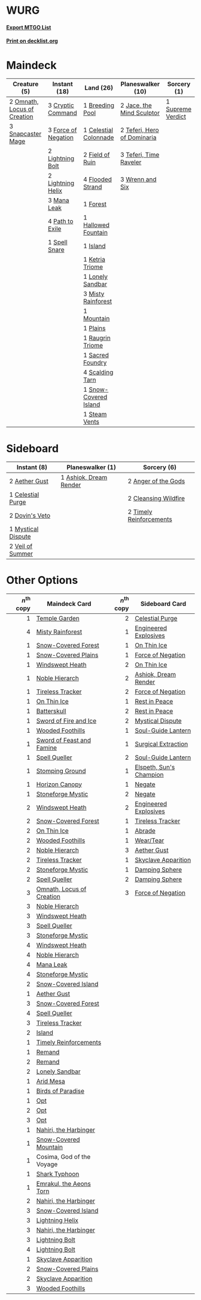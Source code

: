 # WURG

#### [Export MTGO List](../collection/WURG/WURG.txt)
#### [Print on decklist.org](http://decklist.org/?deckmain=1%09Breeding%20Pool%0A1%09Celestial%20Colonnade%0A3%09Cryptic%20Command%0A2%09Field%20of%20Ruin%0A4%09Flooded%20Strand%0A3%09Force%20of%20Negation%0A1%09Forest%0A1%09Hallowed%20Fountain%0A1%09Island%0A2%09Jace,%20the%20Mind%20Sculptor%0A1%09Ketria%20Triome%0A2%09Lightning%20Bolt%0A2%09Lightning%20Helix%0A1%09Lonely%20Sandbar%0A3%09Mana%20Leak%0A3%09Misty%20Rainforest%0A1%09Mountain%0A2%09Omnath,%20Locus%20of%20Creation%0A4%09Path%20to%20Exile%0A1%09Plains%0A1%09Raugrin%20Triome%0A1%09Sacred%20Foundry%0A4%09Scalding%20Tarn%0A3%09Snapcaster%20Mage%0A1%09Snow-Covered%20Island%0A1%09Spell%20Snare%0A1%09Steam%20Vents%0A1%09Supreme%20Verdict%0A2%09Teferi,%20Hero%20of%20Dominaria%0A3%09Teferi,%20Time%20Raveler%0A3%09Wrenn%20and%20Six&deckside=2%09Aether%20Gust%0A2%09Anger%20of%20the%20Gods%0A1%09Ashiok,%20Dream%20Render%0A1%09Celestial%20Purge%0A2%09Cleansing%20Wildfire%0A2%09Dovin's%20Veto%0A1%09Mystical%20Dispute%0A2%09Timely%20Reinforcements%0A2%09Veil%20of%20Summer)
# Maindeck

|                                             Creature (5)                                             |                                         Instant (18)                                         |                                           Land (26)                                            |                                          Planeswalker (10)                                           |                                        Sorcery (1)                                         |
|------------------------------------------------------------------------------------------------------|----------------------------------------------------------------------------------------------|------------------------------------------------------------------------------------------------|------------------------------------------------------------------------------------------------------|--------------------------------------------------------------------------------------------|
|2 [Omnath, Locus of Creation](http://gatherer.wizards.com/Pages/Card/Details.aspx?multiverseid=491883)|3 [Cryptic Command](http://gatherer.wizards.com/Pages/Card/Details.aspx?multiverseid=438614)  |1 [Breeding Pool](http://gatherer.wizards.com/Pages/Card/Details.aspx?multiverseid=97088)       |2 [Jace, the Mind Sculptor](http://gatherer.wizards.com/Pages/Card/Details.aspx?multiverseid=442051)  |1 [Supreme Verdict](http://gatherer.wizards.com/Pages/Card/Details.aspx?multiverseid=438776)|
|3 [Snapcaster Mage](http://gatherer.wizards.com/Pages/Card/Details.aspx?multiverseid=227676)          |3 [Force of Negation](http://gatherer.wizards.com/Pages/Card/Details.aspx?multiverseid=464001)|1 [Celestial Colonnade](http://gatherer.wizards.com/Pages/Card/Details.aspx?multiverseid=457137)|2 [Teferi, Hero of Dominaria](http://gatherer.wizards.com/Pages/Card/Details.aspx?multiverseid=443095)|                                                                                            |
|                                                                                                      |2 [Lightning Bolt](http://gatherer.wizards.com/Pages/Card/Details.aspx?multiverseid=806)      |2 [Field of Ruin](http://gatherer.wizards.com/Pages/Card/Details.aspx?multiverseid=435415)      |3 [Teferi, Time Raveler](http://gatherer.wizards.com/Pages/Card/Details.aspx?multiverseid=461148)     |                                                                                            |
|                                                                                                      |2 [Lightning Helix](http://gatherer.wizards.com/Pages/Card/Details.aspx?multiverseid=249386)  |4 [Flooded Strand](http://gatherer.wizards.com/Pages/Card/Details.aspx?multiverseid=405098)     |3 [Wrenn and Six](http://gatherer.wizards.com/Pages/Card/Details.aspx?multiverseid=464166)            |                                                                                            |
|                                                                                                      |3 [Mana Leak](http://gatherer.wizards.com/Pages/Card/Details.aspx?multiverseid=45242)         |1 [Forest](http://gatherer.wizards.com/Pages/Card/Details.aspx?multiverseid=439860)             |                                                                                                      |                                                                                            |
|                                                                                                      |4 [Path to Exile](http://gatherer.wizards.com/Pages/Card/Details.aspx?multiverseid=220511)    |1 [Hallowed Fountain](http://gatherer.wizards.com/Pages/Card/Details.aspx?multiverseid=97071)   |                                                                                                      |                                                                                            |
|                                                                                                      |1 [Spell Snare](http://gatherer.wizards.com/Pages/Card/Details.aspx?multiverseid=446100)      |1 [Island](http://gatherer.wizards.com/Pages/Card/Details.aspx?multiverseid=439857)             |                                                                                                      |                                                                                            |
|                                                                                                      |                                                                                              |1 [Ketria Triome](http://gatherer.wizards.com/Pages/Card/Details.aspx?multiverseid=479770)      |                                                                                                      |                                                                                            |
|                                                                                                      |                                                                                              |1 [Lonely Sandbar](http://gatherer.wizards.com/Pages/Card/Details.aspx?multiverseid=376401)     |                                                                                                      |                                                                                            |
|                                                                                                      |                                                                                              |3 [Misty Rainforest](http://gatherer.wizards.com/Pages/Card/Details.aspx?multiverseid=405102)   |                                                                                                      |                                                                                            |
|                                                                                                      |                                                                                              |1 [Mountain](http://gatherer.wizards.com/Pages/Card/Details.aspx?multiverseid=439859)           |                                                                                                      |                                                                                            |
|                                                                                                      |                                                                                              |1 [Plains](http://gatherer.wizards.com/Pages/Card/Details.aspx?multiverseid=439856)             |                                                                                                      |                                                                                            |
|                                                                                                      |                                                                                              |1 [Raugrin Triome](http://gatherer.wizards.com/Pages/Card/Details.aspx?multiverseid=479771)     |                                                                                                      |                                                                                            |
|                                                                                                      |                                                                                              |1 [Sacred Foundry](http://gatherer.wizards.com/Pages/Card/Details.aspx?multiverseid=405106)     |                                                                                                      |                                                                                            |
|                                                                                                      |                                                                                              |4 [Scalding Tarn](http://gatherer.wizards.com/Pages/Card/Details.aspx?multiverseid=405107)      |                                                                                                      |                                                                                            |
|                                                                                                      |                                                                                              |1 [Snow-Covered Island](http://gatherer.wizards.com/Pages/Card/Details.aspx?multiverseid=121130)|                                                                                                      |                                                                                            |
|                                                                                                      |                                                                                              |1 [Steam Vents](http://gatherer.wizards.com/Pages/Card/Details.aspx?multiverseid=405109)        |                                                                                                      |                                                                                            |


# Sideboard

|                                         Instant (8)                                         |                                        Planeswalker (1)                                         |                                           Sorcery (6)                                            |
|---------------------------------------------------------------------------------------------|-------------------------------------------------------------------------------------------------|--------------------------------------------------------------------------------------------------|
|2 [Aether Gust](http://gatherer.wizards.com/Pages/Card/Details.aspx?multiverseid=466796)     |1 [Ashiok, Dream Render](http://gatherer.wizards.com/Pages/Card/Details.aspx?multiverseid=461155)|2 [Anger of the Gods](http://gatherer.wizards.com/Pages/Card/Details.aspx?multiverseid=438682)    |
|1 [Celestial Purge](http://gatherer.wizards.com/Pages/Card/Details.aspx?multiverseid=183055) |                                                                                                 |2 [Cleansing Wildfire](http://gatherer.wizards.com/Pages/Card/Details.aspx?multiverseid=491777)   |
|2 [Dovin's Veto](http://gatherer.wizards.com/Pages/Card/Details.aspx?multiverseid=461120)    |                                                                                                 |2 [Timely Reinforcements](http://gatherer.wizards.com/Pages/Card/Details.aspx?multiverseid=220074)|
|1 [Mystical Dispute](http://gatherer.wizards.com/Pages/Card/Details.aspx?multiverseid=473020)|                                                                                                 |                                                                                                  |
|2 [Veil of Summer](http://gatherer.wizards.com/Pages/Card/Details.aspx?multiverseid=466952)  |                                                                                                 |                                                                                                  |


# Other Options

|*n*<sup>th</sup> copy|                                           Maindeck Card                                            |*n*<sup>th</sup> copy|                                          Sideboard Card                                          |
|--------------------:|----------------------------------------------------------------------------------------------------|--------------------:|--------------------------------------------------------------------------------------------------|
|                    1|[Temple Garden](http://gatherer.wizards.com/Pages/Card/Details.aspx?multiverseid=405112)            |                    2|[Celestial Purge](http://gatherer.wizards.com/Pages/Card/Details.aspx?multiverseid=183055)        |
|                    4|[Misty Rainforest](http://gatherer.wizards.com/Pages/Card/Details.aspx?multiverseid=405102)         |                    1|[Engineered Explosives](http://gatherer.wizards.com/Pages/Card/Details.aspx?multiverseid=50139)   |
|                    1|[Snow-Covered Forest](http://gatherer.wizards.com/Pages/Card/Details.aspx?multiverseid=121192)      |                    1|[On Thin Ice](http://gatherer.wizards.com/Pages/Card/Details.aspx?multiverseid=463969)            |
|                    1|[Snow-Covered Plains](http://gatherer.wizards.com/Pages/Card/Details.aspx?multiverseid=121267)      |                    1|[Force of Negation](http://gatherer.wizards.com/Pages/Card/Details.aspx?multiverseid=464001)      |
|                    1|[Windswept Heath](http://gatherer.wizards.com/Pages/Card/Details.aspx?multiverseid=405115)          |                    2|[On Thin Ice](http://gatherer.wizards.com/Pages/Card/Details.aspx?multiverseid=463969)            |
|                    1|[Noble Hierarch](http://gatherer.wizards.com/Pages/Card/Details.aspx?multiverseid=179434)           |                    2|[Ashiok, Dream Render](http://gatherer.wizards.com/Pages/Card/Details.aspx?multiverseid=461155)   |
|                    1|[Tireless Tracker](http://gatherer.wizards.com/Pages/Card/Details.aspx?multiverseid=409997)         |                    2|[Force of Negation](http://gatherer.wizards.com/Pages/Card/Details.aspx?multiverseid=464001)      |
|                    1|[On Thin Ice](http://gatherer.wizards.com/Pages/Card/Details.aspx?multiverseid=463969)              |                    1|[Rest in Peace](http://gatherer.wizards.com/Pages/Card/Details.aspx?multiverseid=442021)          |
|                    1|[Batterskull](http://gatherer.wizards.com/Pages/Card/Details.aspx?multiverseid=233055)              |                    2|[Rest in Peace](http://gatherer.wizards.com/Pages/Card/Details.aspx?multiverseid=442021)          |
|                    1|[Sword of Fire and Ice](http://gatherer.wizards.com/Pages/Card/Details.aspx?multiverseid=46429)     |                    2|[Mystical Dispute](http://gatherer.wizards.com/Pages/Card/Details.aspx?multiverseid=473020)       |
|                    1|[Wooded Foothills](http://gatherer.wizards.com/Pages/Card/Details.aspx?multiverseid=405116)         |                    1|[Soul-Guide Lantern](http://gatherer.wizards.com/Pages/Card/Details.aspx?multiverseid=476488)     |
|                    1|[Sword of Feast and Famine](http://gatherer.wizards.com/Pages/Card/Details.aspx?multiverseid=214070)|                    1|[Surgical Extraction](http://gatherer.wizards.com/Pages/Card/Details.aspx?multiverseid=397706)    |
|                    1|[Spell Queller](http://gatherer.wizards.com/Pages/Card/Details.aspx?multiverseid=414494)            |                    2|[Soul-Guide Lantern](http://gatherer.wizards.com/Pages/Card/Details.aspx?multiverseid=476488)     |
|                    1|[Stomping Ground](http://gatherer.wizards.com/Pages/Card/Details.aspx?multiverseid=405110)          |                    1|[Elspeth, Sun's Champion](http://gatherer.wizards.com/Pages/Card/Details.aspx?multiverseid=394361)|
|                    1|[Horizon Canopy](http://gatherer.wizards.com/Pages/Card/Details.aspx?multiverseid=409571)           |                    1|[Negate](http://gatherer.wizards.com/Pages/Card/Details.aspx?multiverseid=423707)                 |
|                    1|[Stoneforge Mystic](http://gatherer.wizards.com/Pages/Card/Details.aspx?multiverseid=198383)        |                    2|[Negate](http://gatherer.wizards.com/Pages/Card/Details.aspx?multiverseid=423707)                 |
|                    2|[Windswept Heath](http://gatherer.wizards.com/Pages/Card/Details.aspx?multiverseid=405115)          |                    2|[Engineered Explosives](http://gatherer.wizards.com/Pages/Card/Details.aspx?multiverseid=50139)   |
|                    2|[Snow-Covered Forest](http://gatherer.wizards.com/Pages/Card/Details.aspx?multiverseid=121192)      |                    1|[Tireless Tracker](http://gatherer.wizards.com/Pages/Card/Details.aspx?multiverseid=409997)       |
|                    2|[On Thin Ice](http://gatherer.wizards.com/Pages/Card/Details.aspx?multiverseid=463969)              |                    1|[Abrade](http://gatherer.wizards.com/Pages/Card/Details.aspx?multiverseid=430772)                 |
|                    2|[Wooded Foothills](http://gatherer.wizards.com/Pages/Card/Details.aspx?multiverseid=405116)         |                    1|[Wear/Tear](http://gatherer.wizards.com/Pages/Card/Details.aspx?multiverseid=368950)              |
|                    2|[Noble Hierarch](http://gatherer.wizards.com/Pages/Card/Details.aspx?multiverseid=179434)           |                    3|[Aether Gust](http://gatherer.wizards.com/Pages/Card/Details.aspx?multiverseid=466796)            |
|                    2|[Tireless Tracker](http://gatherer.wizards.com/Pages/Card/Details.aspx?multiverseid=409997)         |                    1|[Skyclave Apparition](http://gatherer.wizards.com/Pages/Card/Details.aspx?multiverseid=495603)    |
|                    2|[Stoneforge Mystic](http://gatherer.wizards.com/Pages/Card/Details.aspx?multiverseid=198383)        |                    1|[Damping Sphere](http://gatherer.wizards.com/Pages/Card/Details.aspx?multiverseid=443101)         |
|                    2|[Spell Queller](http://gatherer.wizards.com/Pages/Card/Details.aspx?multiverseid=414494)            |                    2|[Damping Sphere](http://gatherer.wizards.com/Pages/Card/Details.aspx?multiverseid=443101)         |
|                    3|[Omnath, Locus of Creation](http://gatherer.wizards.com/Pages/Card/Details.aspx?multiverseid=491883)|                    3|[Force of Negation](http://gatherer.wizards.com/Pages/Card/Details.aspx?multiverseid=464001)      |
|                    3|[Noble Hierarch](http://gatherer.wizards.com/Pages/Card/Details.aspx?multiverseid=179434)           |                     |                                                                                                  |
|                    3|[Windswept Heath](http://gatherer.wizards.com/Pages/Card/Details.aspx?multiverseid=405115)          |                     |                                                                                                  |
|                    3|[Spell Queller](http://gatherer.wizards.com/Pages/Card/Details.aspx?multiverseid=414494)            |                     |                                                                                                  |
|                    3|[Stoneforge Mystic](http://gatherer.wizards.com/Pages/Card/Details.aspx?multiverseid=198383)        |                     |                                                                                                  |
|                    4|[Windswept Heath](http://gatherer.wizards.com/Pages/Card/Details.aspx?multiverseid=405115)          |                     |                                                                                                  |
|                    4|[Noble Hierarch](http://gatherer.wizards.com/Pages/Card/Details.aspx?multiverseid=179434)           |                     |                                                                                                  |
|                    4|[Mana Leak](http://gatherer.wizards.com/Pages/Card/Details.aspx?multiverseid=45242)                 |                     |                                                                                                  |
|                    4|[Stoneforge Mystic](http://gatherer.wizards.com/Pages/Card/Details.aspx?multiverseid=198383)        |                     |                                                                                                  |
|                    2|[Snow-Covered Island](http://gatherer.wizards.com/Pages/Card/Details.aspx?multiverseid=121130)      |                     |                                                                                                  |
|                    1|[Aether Gust](http://gatherer.wizards.com/Pages/Card/Details.aspx?multiverseid=466796)              |                     |                                                                                                  |
|                    3|[Snow-Covered Forest](http://gatherer.wizards.com/Pages/Card/Details.aspx?multiverseid=121192)      |                     |                                                                                                  |
|                    4|[Spell Queller](http://gatherer.wizards.com/Pages/Card/Details.aspx?multiverseid=414494)            |                     |                                                                                                  |
|                    3|[Tireless Tracker](http://gatherer.wizards.com/Pages/Card/Details.aspx?multiverseid=409997)         |                     |                                                                                                  |
|                    2|[Island](http://gatherer.wizards.com/Pages/Card/Details.aspx?multiverseid=439857)                   |                     |                                                                                                  |
|                    1|[Timely Reinforcements](http://gatherer.wizards.com/Pages/Card/Details.aspx?multiverseid=220074)    |                     |                                                                                                  |
|                    1|[Remand](http://gatherer.wizards.com/Pages/Card/Details.aspx?multiverseid=380255)                   |                     |                                                                                                  |
|                    2|[Remand](http://gatherer.wizards.com/Pages/Card/Details.aspx?multiverseid=380255)                   |                     |                                                                                                  |
|                    2|[Lonely Sandbar](http://gatherer.wizards.com/Pages/Card/Details.aspx?multiverseid=376401)           |                     |                                                                                                  |
|                    1|[Arid Mesa](http://gatherer.wizards.com/Pages/Card/Details.aspx?multiverseid=405092)                |                     |                                                                                                  |
|                    1|[Birds of Paradise](http://gatherer.wizards.com/Pages/Card/Details.aspx?multiverseid=129906)        |                     |                                                                                                  |
|                    1|[Opt](http://gatherer.wizards.com/Pages/Card/Details.aspx?multiverseid=442948)                      |                     |                                                                                                  |
|                    2|[Opt](http://gatherer.wizards.com/Pages/Card/Details.aspx?multiverseid=442948)                      |                     |                                                                                                  |
|                    3|[Opt](http://gatherer.wizards.com/Pages/Card/Details.aspx?multiverseid=442948)                      |                     |                                                                                                  |
|                    1|[Nahiri, the Harbinger](http://gatherer.wizards.com/Pages/Card/Details.aspx?multiverseid=463948)    |                     |                                                                                                  |
|                    1|[Snow-Covered Mountain](http://gatherer.wizards.com/Pages/Card/Details.aspx?multiverseid=121233)    |                     |                                                                                                  |
|                    1|Cosima, God of the Voyage                                                                           |                     |                                                                                                  |
|                    1|[Shark Typhoon](http://gatherer.wizards.com/Pages/Card/Details.aspx?multiverseid=479587)            |                     |                                                                                                  |
|                    1|[Emrakul, the Aeons Torn](http://gatherer.wizards.com/Pages/Card/Details.aspx?multiverseid=397905)  |                     |                                                                                                  |
|                    2|[Nahiri, the Harbinger](http://gatherer.wizards.com/Pages/Card/Details.aspx?multiverseid=463948)    |                     |                                                                                                  |
|                    3|[Snow-Covered Island](http://gatherer.wizards.com/Pages/Card/Details.aspx?multiverseid=121130)      |                     |                                                                                                  |
|                    3|[Lightning Helix](http://gatherer.wizards.com/Pages/Card/Details.aspx?multiverseid=249386)          |                     |                                                                                                  |
|                    3|[Nahiri, the Harbinger](http://gatherer.wizards.com/Pages/Card/Details.aspx?multiverseid=463948)    |                     |                                                                                                  |
|                    3|[Lightning Bolt](http://gatherer.wizards.com/Pages/Card/Details.aspx?multiverseid=806)              |                     |                                                                                                  |
|                    4|[Lightning Bolt](http://gatherer.wizards.com/Pages/Card/Details.aspx?multiverseid=806)              |                     |                                                                                                  |
|                    1|[Skyclave Apparition](http://gatherer.wizards.com/Pages/Card/Details.aspx?multiverseid=495603)      |                     |                                                                                                  |
|                    2|[Snow-Covered Plains](http://gatherer.wizards.com/Pages/Card/Details.aspx?multiverseid=121267)      |                     |                                                                                                  |
|                    2|[Skyclave Apparition](http://gatherer.wizards.com/Pages/Card/Details.aspx?multiverseid=495603)      |                     |                                                                                                  |
|                    3|[Wooded Foothills](http://gatherer.wizards.com/Pages/Card/Details.aspx?multiverseid=405116)         |                     |                                                                                                  |

